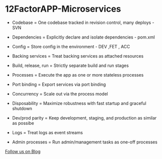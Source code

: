 # 12FactorAPP-Microservices

* Codebase  =  One codebase tracked in revision control, many deploys - SVN

*  Dependencies  = Explicitly declare and isolate dependencies - pom.xml

*  Config   = Store config in the environment   - DEV ,FET , ACC

*  Backing services = Treat backing services as attached resources

* Build, release, run  = Strictly separate build and run stages

*  Processes  = Execute the app as one or more stateless processes

* Port binding =  Export services via port binding

* Concurrency = Scale out via the process model

* Disposability = Maximize robustness with fast startup and graceful shutdown

* Dev/prod parity = Keep development, staging, and production as similar as possibe

* Logs = Treat logs as event streams

* Admin processes = Run admin/management tasks as one-off processes


<a href="http://starwalt.in">Follow us on Blog</a>






